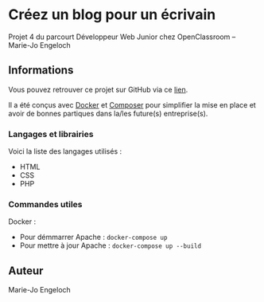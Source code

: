 # Créez un blog pour un écrivain
Projet 4 du parcourt Développeur Web Junior chez OpenClassroom – Marie-Jo Engeloch

## Informations
Vous pouvez retrouver ce projet sur GitHub via ce [lien](https://github.com/Mirimagic/billet-simple).

Il a été conçus avec [Docker](https://www.docker.com/) et [Composer](https://getcomposer.org/) pour simplifier la mise en place et avoir de bonnes partiques dans la/les future(s) entreprise(s).

### Langages et librairies
Voici la liste des langages utilisés :
* HTML
* CSS
* PHP

### Commandes utiles
Docker :
* Pour démmarrer Apache : `docker-compose up`
* Pour mettre à jour Apache : `docker-compose up --build`

## Auteur
Marie-Jo Engeloch

